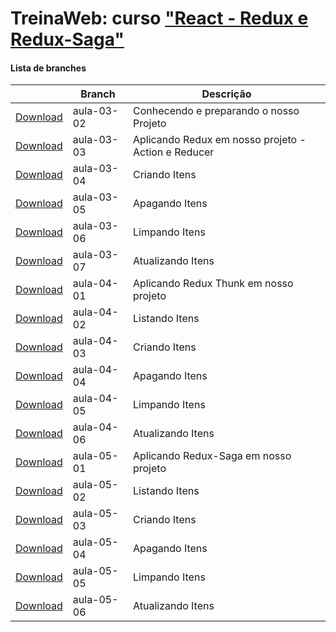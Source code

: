 
# TreinaWeb: curso ["React - Redux e Redux-Saga"](https://www.treinaweb.com.br/curso/react-redux-e-redux-saga)



#### Lista de branches
|  | Branch | Descrição |
| ------ | ------ |  ------ | 
[Download](https://github.com/treinaweb/treinaweb-react-redux/archive/aula-03-02.zip)    |  aula-03-02     | Conhecendo e preparando o nosso Projeto |
[Download](https://github.com/treinaweb/treinaweb-react-redux/archive/aula-03-03.zip)    |  aula-03-03     | Aplicando Redux em nosso projeto - Action e Reducer |
[Download](https://github.com/treinaweb/treinaweb-react-redux/archive/aula-03-04.zip)    |  aula-03-04     | Criando Itens |
[Download](https://github.com/treinaweb/treinaweb-react-redux/archive/aula-03-05.zip)    |  aula-03-05     | Apagando Itens |
[Download](https://github.com/treinaweb/treinaweb-react-redux/archive/aula-03-06.zip)    |  aula-03-06     | Limpando Itens |
[Download](https://github.com/treinaweb/treinaweb-react-redux/archive/aula-03-07.zip)    |  aula-03-07     | Atualizando Itens |
[Download](https://github.com/treinaweb/treinaweb-react-redux/archive/aula-04-01.zip)    |  aula-04-01     | Aplicando Redux Thunk em nosso projeto |
[Download](https://github.com/treinaweb/treinaweb-react-redux/archive/aula-04-02.zip)    |  aula-04-02     | Listando Itens |
[Download](https://github.com/treinaweb/treinaweb-react-redux/archive/aula-04-03.zip)    |  aula-04-03     | Criando Itens |
[Download](https://github.com/treinaweb/treinaweb-react-redux/archive/aula-04-04.zip)    |  aula-04-04     | Apagando Itens |
[Download](https://github.com/treinaweb/treinaweb-react-redux/archive/aula-04-05.zip)    |  aula-04-05     | Limpando Itens |
[Download](https://github.com/treinaweb/treinaweb-react-redux/archive/aula-04-06.zip)    |  aula-04-06     | Atualizando Itens |
[Download](https://github.com/treinaweb/treinaweb-react-redux/archive/aula-05-01.zip)    |  aula-05-01     | Aplicando Redux-Saga em nosso projeto |
[Download](https://github.com/treinaweb/treinaweb-react-redux/archive/aula-05-02.zip)    |  aula-05-02     | Listando Itens |
[Download](https://github.com/treinaweb/treinaweb-react-redux/archive/aula-05-03.zip)    |  aula-05-03     | Criando Itens |
[Download](https://github.com/treinaweb/treinaweb-react-redux/archive/aula-05-04.zip)    |  aula-05-04     | Apagando Itens |
[Download](https://github.com/treinaweb/treinaweb-react-redux/archive/aula-05-05.zip)    |  aula-05-05     | Limpando Itens |
[Download](https://github.com/treinaweb/treinaweb-react-redux/archive/aula-05-06.zip)    |  aula-05-06     | Atualizando Itens |
